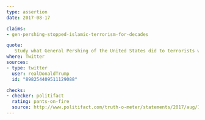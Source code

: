 ```yaml
---
type: assertion
date: 2017-08-17

claims:
- gen-pershing-stopped-islamic-terrorism-for-decades

quote:
   Study what General Pershing of the United States did to terrorists when caught. There was no more Radical Islamic Terror for 35 years!
where: Twitter
sources:
- type: twitter
  user: realDonaldTrump
  id: "898254409511129088"

checks:
- checker: politifact
  rating: pants-on-fire
  source: http://www.politifact.com/truth-o-meter/statements/2017/aug/17/donald-trump/donald-trump-retells-pants-fire-claim-about-gen-pe/
---
```


